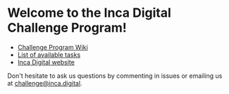 # Welcome to the Inca Digital Challenge Program!

* [Challenge Program Wiki](https://github.com/inca-digital/challenge/wiki/Bounty-Program-Wiki)
* [List of available tasks](https://github.com/inca-digital/challenge/issues)
* [Inca Digital website](https://inca.digital)

Don't hesitate to ask us questions by commenting in issues or emailing us at challenge@inca.digital.
